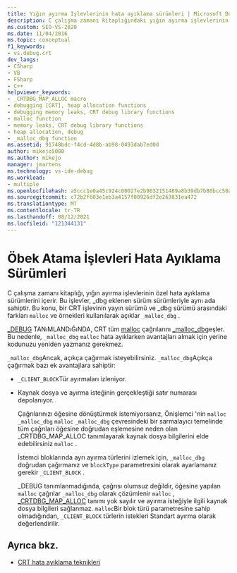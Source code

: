 ```yaml
---
title: Yığın ayırma Işlevlerinin hata ayıklama sürümleri | Microsoft Docs
description: C çalışma zamanı kitaplığındaki yığın ayırma işlevlerinin hata ayıklama sürümlerini kullanın. Bu işlevler, _dbg eklenen sürüm sürümleriyle aynı ada sahiptir.
ms.custom: SEO-VS-2020
ms.date: 11/04/2016
ms.topic: conceptual
f1_keywords:
- vs.debug.crt
dev_langs:
- CSharp
- VB
- FSharp
- C++
helpviewer_keywords:
- _CRTDBG_MAP_ALLOC macro
- debugging [CRT], heap allocation functions
- debugging memory leaks, CRT debug library functions
- malloc function
- memory leaks, CRT debug library functions
- heap allocation, debug
- _malloc_dbg function
ms.assetid: 91748bdc-f4cd-4d8b-ab98-0493dab7ed0d
author: mikejo5000
ms.author: mikejo
manager: jmartens
ms.technology: vs-ide-debug
ms.workload:
- multiple
ms.openlocfilehash: a5ccc1e0a45c924c00027e2b9032151409a8b39db7b80bcc50ae25286b05cbe4
ms.sourcegitcommit: c72b2f603e1eb3a4157f00926df2e263831ea472
ms.translationtype: MT
ms.contentlocale: tr-TR
ms.lasthandoff: 08/12/2021
ms.locfileid: "121344131"
---
```

# <a name="debug-versions-of-heap-allocation-functions"></a>Öbek Atama İşlevleri Hata Ayıklama Sürümleri
C çalışma zamanı kitaplığı, yığın ayırma işlevlerinin özel hata ayıklama sürümlerini içerir. Bu işlevler, _dbg eklenen sürüm sürümleriyle aynı ada sahiptir. Bu konu, bir CRT işlevinin yayın sürümü ve _dbg sürümü arasındaki farkları `malloc` ve örnekleri kullanılarak açıklar `_malloc_dbg` .

 [_DEBUG](/cpp/c-runtime-library/debug) TANıMLANDıĞıNDA, CRT tüm [malloc](/cpp/c-runtime-library/reference/malloc) çağrılarını [_malloc_dbg](/cpp/c-runtime-library/reference/malloc-dbg)eşler. Bu nedenle, `_malloc_dbg` `malloc` hata ayıklarken avantajları almak için yerine kodunuzu yeniden yazmanız gerekmez.

 `_malloc_dbg`Ancak, açıkça çağırmak isteyebilirsiniz. `_malloc_dbg`Açıkça çağırmak bazı ek avantajlara sahiptir:

- `_CLIENT_BLOCK`Tür ayırmaları izleniyor.

- Kaynak dosya ve ayırma isteğinin gerçekleştiği satır numarası depolanıyor.

  Çağrılarınızı öğesine dönüştürmek istemiyorsanız, Önişlemci 'nin `malloc` `_malloc_dbg` [](/cpp/c-runtime-library/crtdbg-map-alloc) `malloc` `_malloc_dbg` çevresindeki bir sarmalayıcı temelinde tüm çağrıları öğesine doğrudan eşlemesine neden olan _CRTDBG_MAP_ALLOC tanımlayarak kaynak dosya bilgilerini elde edebilirsiniz `malloc` .

  İstemci bloklarında ayrı ayırma türlerini izlemek için, `_malloc_dbg` doğrudan çağırmanız ve `blockType` parametresini olarak ayarlamanız gerekir `_CLIENT_BLOCK` .

  _DEBUG tanımlanmadığında, çağrısı olumsuz değildir, öğesine yapılan `malloc` çağrılar `_malloc_dbg` olarak çözümlenir `malloc` , [_CRTDBG_MAP_ALLOC](/cpp/c-runtime-library/crtdbg-map-alloc) tanımı yok sayılır ve ayırma isteğiyle ilgili kaynak dosya bilgileri sağlanmaz. `malloc`Bir blok türü parametresine sahip olmadığından, `_CLIENT_BLOCK` türlerin istekleri Standart ayırma olarak değerlendirilir.

## <a name="see-also"></a>Ayrıca bkz.

- [CRT hata ayıklama teknikleri](../debugger/crt-debugging-techniques.md)